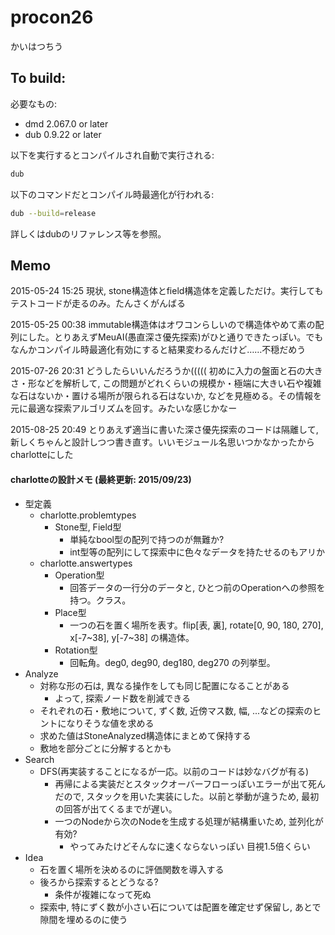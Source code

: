 # procon26

かいはつちう

## To build:

必要なもの:

  * dmd 2.067.0 or later
  * dub 0.9.22 or later

以下を実行するとコンパイルされ自動で実行される:

```sh
dub
```

以下のコマンドだとコンパイル時最適化が行われる:

```sh
dub --build=release
```

詳しくはdubのリファレンス等を参照。

## Memo

2015-05-24 15:25 現状, stone構造体とfield構造体を定義しただけ。実行してもテストコードが走るのみ。たんさくがんばる

2015-05-25 00:38 immutable構造体はオワコンらしいので構造体やめて素の配列にした。とりあえずMeuAI(愚直深さ優先探索)がひと通りできたっぽい。でもなんかコンパイル時最適化有効にすると結果変わるんだけど……不穏だめう

2015-07-26 20:31 どうしたらいいんだろうか(((((
初めに入力の盤面と石の大きさ・形などを解析して, この問題がどれくらいの規模か・極端に大きい石や複雑な石はないか・置ける場所が限られる石はないか, などを見極める。その情報を元に最適な探索アルゴリズムを回す。みたいな感じかなー

2015-08-25 20:49 とりあえず適当に書いた深さ優先探索のコードは隔離して, 新しくちゃんと設計しつつ書き直す。いいモジュール名思いつかなかったからcharlotteにした

#### charlotteの設計メモ (最終更新: 2015/09/23)
- 型定義
  - charlotte.problemtypes
    - Stone型, Field型
      - 単純なbool型の配列で持つのが無難か?
      - int型等の配列にして探索中に色々なデータを持たせるのもアリか
  - charlotte.answertypes
    - Operation型
      - 回答データの一行分のデータと, ひとつ前のOperationへの参照を持つ。クラス。
    - Place型
      - 一つの石を置く場所を表す。flip[表, 裏], rotate[0, 90, 180, 270], x[-7~38], y[-7~38] の構造体。
    - Rotation型
      - 回転角。deg0, deg90, deg180, deg270 の列挙型。
- Analyze
  - 対称な形の石は, 異なる操作をしても同じ配置になることがある
    - よって, 探索ノード数を削減できる
  - それぞれの石・敷地について, ずく数, 近傍マス数, 幅, ...などの探索のヒントになりそうな値を求める
  - 求めた値はStoneAnalyzed構造体にまとめて保持する
  - 敷地を部分ごとに分解するとかも
- Search
  - DFS(再実装することになるが一応。以前のコードは妙なバグが有る)
    - 再帰による実装だとスタックオーバーフローっぽいエラーが出て死んだので, スタックを用いた実装にした。以前と挙動が違うため, 最初の回答が出てくるまでが遅い。
    - 一つのNodeから次のNodeを生成する処理が結構重いため, 並列化が有効?
      - やってみたけどそんなに速くならないっぽい 目視1.5倍くらい
- Idea
  - 石を置く場所を決めるのに評価関数を導入する
  - 後ろから探索するとどうなる?
    - 条件が複雑になって死ぬ
  - 探索中, 特にずく数が小さい石については配置を確定せず保留し, あとで隙間を埋めるのに使う
